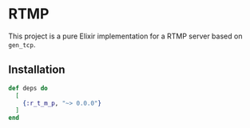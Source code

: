 # RTMP

This project is a pure Elixir implementation for a RTMP server based on `gen_tcp`.

## Installation

```elixir
def deps do
  [
    {:r_t_m_p, "~> 0.0.0"}
  ]
end
```
